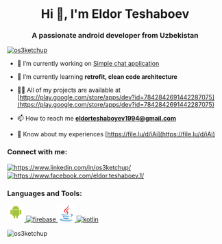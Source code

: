 <h1 align="center">Hi 👋, I'm Eldor Teshaboev</h1>
<h3 align="center">A passionate android developer from Uzbekistan</h3>

<p align="left"> <a href="https://github.com/ryo-ma/github-profile-trophy"><img src="https://github-profile-trophy.vercel.app/?username=os3ketchup" alt="os3ketchup" /></a> </p>

- 🔭 I’m currently working on [Simple chat application](https://github.com/os3ketchup/simple_chat_app)

- 🌱 I’m currently learning **retrofit, clean code architecture**

- 👨‍💻 All of my projects are available at [https://play.google.com/store/apps/dev?id=7842842691442287075](https://play.google.com/store/apps/dev?id=7842842691442287075)

- 📫 How to reach me **eldorteshaboyev1994@gmail.com**

- 📄 Know about my experiences [https://file.lu/d/iAi](https://file.lu/d/iAi)

<h3 align="left">Connect with me:</h3>
<p align="left">
<a href="https://linkedin.com/in/https://www.linkedin.com/in/os3ketchup/" target="blank"><img align="center" src="https://raw.githubusercontent.com/rahuldkjain/github-profile-readme-generator/master/src/images/icons/Social/linked-in-alt.svg" alt="https://www.linkedin.com/in/os3ketchup/" height="30" width="40" /></a>
<a href="https://fb.com/https://www.facebook.com/eldor.teshaboev.1/" target="blank"><img align="center" src="https://raw.githubusercontent.com/rahuldkjain/github-profile-readme-generator/master/src/images/icons/Social/facebook.svg" alt="https://www.facebook.com/eldor.teshaboev.1/" height="30" width="40" /></a>
</p>

<h3 align="left">Languages and Tools:</h3>
<p align="left"> <a href="https://developer.android.com" target="_blank" rel="noreferrer"> <img src="https://raw.githubusercontent.com/devicons/devicon/master/icons/android/android-original-wordmark.svg" alt="android" width="40" height="40"/> </a> <a href="https://firebase.google.com/" target="_blank" rel="noreferrer"> <img src="https://www.vectorlogo.zone/logos/firebase/firebase-icon.svg" alt="firebase" width="40" height="40"/> </a> <a href="https://www.java.com" target="_blank" rel="noreferrer"> <img src="https://raw.githubusercontent.com/devicons/devicon/master/icons/java/java-original.svg" alt="java" width="40" height="40"/> </a> <a href="https://kotlinlang.org" target="_blank" rel="noreferrer"> <img src="https://www.vectorlogo.zone/logos/kotlinlang/kotlinlang-icon.svg" alt="kotlin" width="40" height="40"/> </a> </p>

<p><img align="center" src="https://github-readme-streak-stats.herokuapp.com/?user=os3ketchup&" alt="os3ketchup" /></p>
